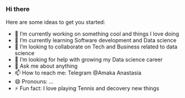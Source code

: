 ### Hi there


Here are some ideas to get you started:

- 🔭 I’m currently working on something cool and things I love doing 
- 🌱 I’m currently learning Software development and Data science 
- 👯 I’m looking to collaborate on Tech and Business related to data science 
- 🤔 I’m looking for help with growing my Data science career 
- 💬 Ask me about anything 
- 📫 How to reach me: Telegram @Amaka Anastasia 
- 😄 Pronouns: ...
- ⚡ Fun fact: I love playing Tennis and decovery new things 
